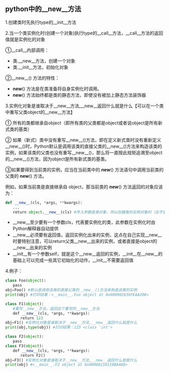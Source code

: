 ## python中的__new__方法 

1.创建类时先执行type的__init__方法

2.当一个类实例化时(创建一个对象)执行type的__call__方法，__call__方法的返回值就是实例化的对象

①__call__内部调用：

-   类.__new__方法，创建一个对象
-   类.__init__方法，初始化对象

②__new__() 方法的特性：

-   __new__() 方法是在类准备将自身实例化时调用。
-   __new__() 方法始终都是类的静态方法，即使没有被加上静态方法装饰器

3.实例化对象是谁取决于__new__方法,__new__返回什么就是什么【可以在一个类中重写父类object的__new__方法】

① 所有的类都继承自object（即所有类的父类都是object或者说object是所有新式类的基类）

② 如果（新式）类中没有重写__new__()方法，即在定义新式类时没有重新定义__new__()时，Python默认是调用该类的直接父类的__new__()方法来构造该类的实例，如果该类的父类也没有重写__new__()，那么将一直按此规矩追溯至object的__new__()方法，因为object是所有新式类的基类。

③如果要得到当前类的实例，应当在当前类中的 __new__() 方法语句中调用当前类的父类的 __new__() 方法。

例如，如果当前类是直接继承自 object，那当前类的 __new__() 方法返回的对象应该为：

```python
def __new__(cls, *args, **kwargs):
　　...
　　return object.__new__(cls) #传入参数是类对象，所以创建类的实例对象时（在不重写基类__new__方法的前提下），返回的就是是类的实例对象。
```

-   __new__至少要有一个参数cls，代表要实例化的类，此参数在实例化时由Python解释器自动提供
-   __new__必须要有返回值，返回实例化出来的实例，这点在自己实现__new__时要特别注意，可以return父类__new__出来的实例，或者直接是object的__new__出来的实例
-   __init__有一个参数self，就是这个__new__返回的实例，__init__在__new__的基础上可以完成一些其它初始化的动作，__init__不需要返回值

4.例子：



```python
class Foo(object):
　　pass
obj=Foo() #默认是调用该类的直接父类的__new__()方法来构造该类的实例
print(obj) #打印结果：<__main__.Foo object at 0x000002636FEAA208>

class F1(object):
　　#重写__new__方法，返回这个重写的__new__方法
　　def __new__(cls, *args, **kwargs):
　　　　return 123
obj=F1() #实例化对象是谁取决于__new__方法,__new__返回什么就是什么
print(obj,type(obj)) #打印结果：123 <class 'int'>
```



```python
class F2(object):
　　pass
class F3(object):
　　def __new__(cls, *args, **kwargs):
　　　　return F2()
obj=F3() #实例化对象是谁取决于__new__方法,__new__返回什么就是什么
print(obj) #<__main__.F2 object at 0x00000210119BA4A8>
```

